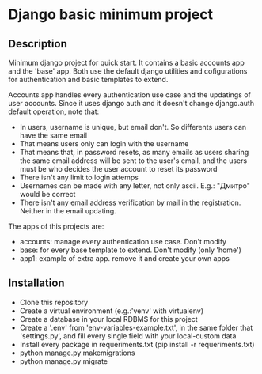 # Django basic minimum project

## Description

Minimum django project for quick start.
It contains a basic accounts app and the 'base' app. Both use the default django utilities and cofigurations for authentication and basic templates to extend.

Accounts app handles every authentication use case and the updatings of user accounts. Since it uses django auth and it doesn't change django.auth default operation, note that:
* In users, username is unique, but email don't. So differents users can have the same email
* That means users only can login with the username
* That means that, in password resets, as many emails as users sharing the same email address will be sent to the user's email, and the users must be who decides the user account to reset its password
* There isn't any limit to login attemps
* Usernames can be made with any letter, not only ascii. E.g.: "Дмитро" would be correct
* There isn't any email address verification by mail in the registration. Neither in the email updating.

The  apps of this projects are:
* accounts: manage every authentication use case. Don't modify
* base: for every base template to extend. Don't modify (only 'home')
* app1: example of extra app. remove it and create your own apps

## Installation

* Clone this repository
* Create a virtual environment (e.g.:'venv' with virtualenv)
* Create a database in your local RDBMS for this project
* Create a '.env' from 'env-variables-example.txt', in the same folder that 'settings.py', and fill every single field with your local-custom data
* Install every package in requeriments.txt (pip install -r requeriments.txt)
* python manage.py makemigrations
* python manage.py migrate
